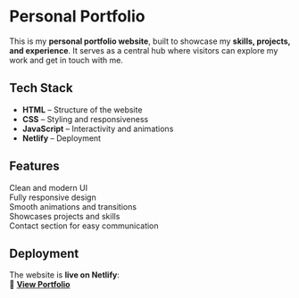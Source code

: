 # Personal Portfolio  

This is my **personal portfolio website**, built to showcase my **skills, projects, and experience**. It serves as a central hub where visitors can explore my work and get in touch with me.  

## Tech Stack  
- **HTML** – Structure of the website  
- **CSS** – Styling and responsiveness  
- **JavaScript** – Interactivity and animations  
- **Netlify** – Deployment  

## Features  
 Clean and modern UI  
 Fully responsive design  
 Smooth animations and transitions  
 Showcases projects and skills  
 Contact section for easy communication  

## Deployment  
The website is **live on Netlify**:  
🔗 **[View Portfolio](https://portfolio-nethmidesilva.netlify.app/)** 
